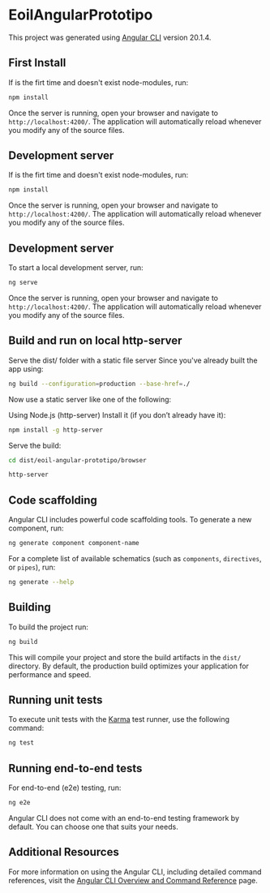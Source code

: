 # EoilAngularPrototipo

This project was generated using [Angular CLI](https://github.com/angular/angular-cli) version 20.1.4.

## First Install

If is the firt time and doesn't exist node-modules, run:

```bash
npm install
```

Once the server is running, open your browser and navigate to `http://localhost:4200/`. The application will automatically reload whenever you modify any of the source files.


## Development server

If is the firt time and doesn't exist node-modules, run:

```bash
npm install
```

Once the server is running, open your browser and navigate to `http://localhost:4200/`. The application will automatically reload whenever you modify any of the source files.


## Development server

To start a local development server, run:

```bash
ng serve
```

Once the server is running, open your browser and navigate to `http://localhost:4200/`. The application will automatically reload whenever you modify any of the source files.




## Build and run on local http-server

Serve the dist/ folder with a static file server
Since you've already built the app using:

```bash
ng build --configuration=production --base-href=./
```
Now use a static server like one of the following:

Using Node.js (http-server)
Install it (if you don’t already have it):

```bash
npm install -g http-server
```
Serve the build:

```bash
cd dist/eoil-angular-prototipo/browser
```

```bash
http-server
```


## Code scaffolding

Angular CLI includes powerful code scaffolding tools. To generate a new component, run:

```bash
ng generate component component-name
```

For a complete list of available schematics (such as `components`, `directives`, or `pipes`), run:

```bash
ng generate --help
```

## Building

To build the project run:

```bash
ng build
```

This will compile your project and store the build artifacts in the `dist/` directory. By default, the production build optimizes your application for performance and speed.

## Running unit tests

To execute unit tests with the [Karma](https://karma-runner.github.io) test runner, use the following command:

```bash
ng test
```

## Running end-to-end tests

For end-to-end (e2e) testing, run:

```bash
ng e2e
```

Angular CLI does not come with an end-to-end testing framework by default. You can choose one that suits your needs.

## Additional Resources

For more information on using the Angular CLI, including detailed command references, visit the [Angular CLI Overview and Command Reference](https://angular.dev/tools/cli) page.


